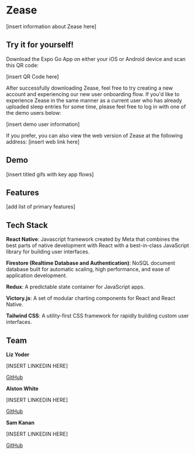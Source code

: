 # Zease

[insert information about Zease here]

## Try it for yourself!

Download the Expo Go App on either your iOS or Android device and scan this QR code:

[insert QR Code here]

After successfully downloading Zease, feel free to try creating a new account and experiencing our new user onboarding flow.  If you'd like to experience Zease in the same manner as a current user who has already uploaded sleep entries for some time, please feel free to log in with one of the demo users below:

[insert demo user information]

If you prefer, you can also view the web version of Zease at the following address: [insert web link here]

## Demo

[insert titled gifs with key app flows]

## Features

[add list of primary features]

## Tech Stack

**React Native**: Javascript framework created by Meta that combines the best parts of native development with React with a best-in-class JavaScript library for building user interfaces.

**Firestore (Realtime Database and Authentication)**: NoSQL document database built for automatic scaling, high performance, and ease of application development.

**Redux**: A predictable state container for JavaScript apps.

**Victory.js**: A set of modular charting components for React and React Native.

**Tailwind CSS**: A utility-first CSS framework for rapidly building custom user interfaces.

## Team

**Liz Yoder**

[INSERT LINKEDIN HERE]

[GitHub](https://github.com/EAHYoder)

**Alston White**

[INSERT LINKEDIN HERE]

[GitHub](https://github.com/alstonwhite)

**Sam Kanan**

[INSERT LINKEDIN HERE]

[GitHub](https://github.com/sammy-k)


